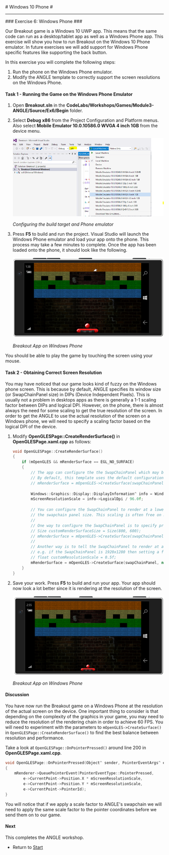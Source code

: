 ﻿<a name="HOLTop" />
# Windows 10 Phone #

---


<a name="Exercise6" />
### Exercise 6: Windows Phone ###

Our Breakout game is a Windows 10 UWP app. This means that the same code can run as a desktop/tablet app as well as a Windows Phone app. This exercise will show you how to run Breakout on the Windows 10 Phone emulator. In future exercises we will add support for Windows Phone specific features like supporting the back button.

In this exercise you will complete the following steps:

1. Run the phone on the Windows Phone emulator.
1. Modify the ANGLE template to correctly support the screen resolutions on the Windows Phone.

#### Task 1 - Running the Game on the Windows Phone Emulator ####

1. Open **Breakout.sln** in the **CodeLabs/Workshops/Games/Module3-ANGLE/Source/Ex6/Begin** folder.  

1. Select **Debug x86** from the Project Configuration and Platform menus. Also select **Mobile Emulator 10.0.10586.0 WVGA 4 inch 1GB** from the device menu.

	![Configuring the build target](../../Images/ex6-select-phone-emulator.png?raw=true "Configuring the build target")

	_Configuring the build target and Phone emulator_

1. Press **F5** to build and run the project. Visual Studio will launch the Windows Phone emulator and load your app onto the phone. This process may take a few minutes to complete. Once the app has been loaded onto the phone, it should look like the following.

	![Breakout App on Windows Phone_](../../Images/ex6-phone-wvga-4-inch.png?raw=true "Breakout App on Windows Phone_")

	_Breakout App on Windows Phone_

You should be able to play the game by touching the screen using your mouse.

#### Task 2 - Obtaining Correct Screen Resolution ####

You may have noticed that our game looks kind of fuzzy on the Windows phone screen. This is because by default, ANGLE specifies its window size (or SwapChainPanel size) in DIPs (Device Independent Pixels). This is usually not a problem in desktops apps as there is generally a 1-1 scaling factor between DIPs and logical DPI. However, on the phone, there is almost always the need for some scaling to get the true resolution of the screen. In order to get the ANGLE to use the actual resolution of the screen on a Windows phone, we will need to specify a scaling factor based on the logical DPI of the device.

1. Modify **OpenGLESPage::CreateRenderSurface()** in **OpenGLESPage.xaml.cpp** as follows:

    ````C++
    void OpenGLESPage::CreateRenderSurface()
    {
        if (mOpenGLES && mRenderSurface == EGL_NO_SURFACE)
        {
            // The app can configure the the SwapChainPanel which may boost performance.
            // By default, this template uses the default configuration.
            // mRenderSurface = mOpenGLES->CreateSurface(swapChainPanel, nullptr, nullptr);

            Windows::Graphics::Display::DisplayInformation^ info = Windows::Graphics::Display::DisplayInformation::GetForCurrentView();
            mScreenResolutionScale = info->LogicalDpi / 96.0f;

            // You can configure the SwapChainPanel to render at a lower resolution and be scaled up to
            // the swapchain panel size. This scaling is often free on mobile hardware.
            //
            // One way to configure the SwapChainPanel is to specify precisely which resolution it should render at.
            // Size customRenderSurfaceSize = Size(800, 600);
            // mRenderSurface = mOpenGLES->CreateSurface(swapChainPanel, &customRenderSurfaceSize, nullptr);
            //
            // Another way is to tell the SwapChainPanel to render at a certain scale factor compared to its size.
            // e.g. if the SwapChainPanel is 1920x1280 then setting a factor of 0.5f will make the app render at 960x640
            // float customResolutionScale = 0.5f;
            mRenderSurface = mOpenGLES->CreateSurface(swapChainPanel, nullptr, &mScreenResolutionScale);
        }
    }
    ````

1. Save your work. Press **F5** to build and run your app. Your app should now look a lot better since it is rendering at the resolution of the screen.

	![Breakout App on Windows Phone_](../../Images/ex6-phone-correct-resolution.png?raw=true "Breakout App on Windows Phone_")

	_Breakout App on Windows Phone_

#### Discussion ####

You have now run the Breakout game on a Windows Phone at the resolution of the actual screen on the device. One important thing to consider is that depending on the complexity of the graphics in your game, you may need to reduce the resolution of the rendering chain in order to achieve 60 FPS. You will need to experiment with the parameters to `mOpenGLES->CreateSurface()` in `OpenGLESPage::CreateRenderSurface()` to find the best balance between resolution and performance.

Take a look at `OpenGLESPage::OnPointerPressed()` around line 200 in **OpenGLESPage.xaml.cpp**.

````C++
void OpenGLESPage::OnPointerPressed(Object^ sender, PointerEventArgs^ e)
{
	mRenderer->QueuePointerEvent(PointerEventType::PointerPressed,
		e->CurrentPoint->Position.X * mScreenResolutionScale,
		e->CurrentPoint->Position.Y * mScreenResolutionScale,
		e->CurrentPoint->PointerId);
}
````

You will notice that if we apply a scale factor to ANGLE's swapchain we will need to apply the same scale factor to the pointer coordinates before we send them on to our game.


#### Next ####

This completes the ANGLE workshop.

- Return to [Start](../../README.md)
